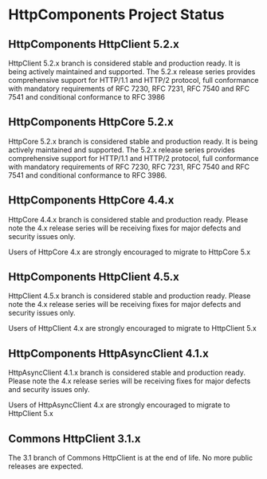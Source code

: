 <!--
    Licensed to the Apache Software Foundation (ASF) under one
    or more contributor license agreements.  See the NOTICE file
    distributed with this work for additional information
    regarding copyright ownership.  The ASF licenses this file
    to you under the Apache License, Version 2.0 (the
    "License"); you may not use this file except in compliance
    with the License.  You may obtain a copy of the License at
    
      http://www.apache.org/licenses/LICENSE-2.0
    
    Unless required by applicable law or agreed to in writing,
    software distributed under the License is distributed on an
    "AS IS" BASIS, WITHOUT WARRANTIES OR CONDITIONS OF ANY
    KIND, either express or implied.  See the License for the
    specific language governing permissions and limitations
    under the License.
-->

HttpComponents Project Status
=============================

HttpComponents HttpClient 5.2.x
-------------------------------

HttpClient 5.2.x branch is considered stable and production ready. It is being actively maintained and supported. The
5.2.x release series provides comprehensive support for HTTP/1.1 and HTTP/2 protocol, full conformance with mandatory
requirements of RFC 7230, RFC 7231, RFC 7540 and RFC 7541 and conditional conformance to RFC 3986

HttpComponents HttpCore 5.2.x
-----------------------------

HttpCore 5.2.x branch is considered stable and production ready. It is being actively maintained and supported. The
5.2.x release series provides comprehensive support for HTTP/1.1 and HTTP/2 protocol, full conformance with mandatory
requirements of RFC 7230, RFC 7231, RFC 7540 and RFC 7541 and conditional conformance to RFC 3986.

HttpComponents HttpCore 4.4.x
-----------------------------

HttpCore 4.4.x branch is considered stable and production ready. Please note the 4.x release series will be receiving 
fixes for major defects and security issues only.

Users of HttpCore 4.x are strongly encouraged to migrate to HttpCore 5.x

HttpComponents HttpClient 4.5.x
-------------------------------

HttpClient 4.5.x branch is considered stable and production ready. Please note the 4.x release series will be receiving 
fixes for major defects and security issues only.

Users of HttpClient 4.x are strongly encouraged to migrate to HttpClient 5.x

HttpComponents HttpAsyncClient 4.1.x
------------------------------------

HttpAsyncClient 4.1.x branch is considered stable and production ready. Please note the 4.x release series will be receiving 
fixes for major defects and security issues only.

Users of HttpAsyncClient 4.x are strongly encouraged to migrate to HttpClient 5.x

Commons HttpClient 3.1.x
------------------------

The 3.1 branch of Commons HttpClient is at the end of life. No more public releases are expected.




